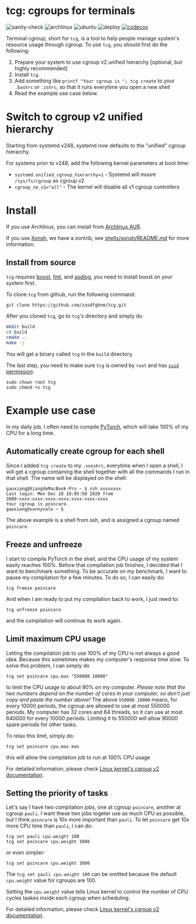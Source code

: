# tcg: cgroups for terminals

![sanity-check](https://github.com/zasdfgbnm/tcg/workflows/sanity-check/badge.svg)
![archlinux](https://github.com/zasdfgbnm/tcg/workflows/archlinux/badge.svg)
![ubuntu](https://github.com/zasdfgbnm/tcg/workflows/ubuntu/badge.svg)
![deploy](https://github.com/zasdfgbnm/tcg/workflows/deploy/badge.svg)
[![codecov](https://codecov.io/gh/zasdfgbnm/tcg/branch/master/graph/badge.svg?token=rhCEiUe7K2)](https://codecov.io/gh/zasdfgbnm/tcg)

Terminal cgroup, short for `tcg`, is a tool to help people manage system's resource usage through cgroup. To use `tcg`, you should first do the following:
1. Prepare your system to use cgroup v2 unified hierarchy [optional, but highly recommended]
2. Install `tcg`.
3. Add something like `printf "Your cgroup is "; tcg create` to your `.bashrc` or `.zshrc`, so that it runs everytime you open a new shell
4. Read the example use case below.

# Switch to cgroup v2 unified hierarchy

Starting from systemd v248, systemd now defaults to the "unified" cgroup hierarchy.

For systems prior to v248, add the following kernel parameters at boot time:

- `systemd.unified_cgroup_hierarchy=1` - Systemd will mount `/sys/fs/cgroup` as cgroup v2
- `cgroup_no_v1="all"` - The kernel will disable all v1 cgroup controllers

# Install

If you use Archlinux, you can install from  [Archlinux AUR](https://aur.archlinux.org/packages/tcg-git/).

If you use [Xonsh](https://xon.sh), we have a xontrib, see [shells/xonsh/README.md](shells/xonsh/README.md) for more information.

## Install from source

`tcg` requires [boost](https://www.boost.org/), [fmt](https://github.com/fmtlib/fmt), and [spdlog](https://github.com/gabime/spdlog), you need to install boost on your system first.


To clone `tcg` from github, run the following command:
```
git clone https://github.com/zasdfgbnm/tcg.git
```


After you cloned `tcg`, go to `tcg`'s directory and simply do
```bash
mkdir build
cd build
cmake ..
make -j
```
You will get a binary called `tcg` in the `build` directory.

The last step, you need to make sure `tcg` is owned by `root` and has [`suid` permission](https://www.howtogeek.com/656646/how-to-use-suid-sgid-and-sticky-bits-on-linux/):
```
sudo chown root tcg
sudo chmod +s tcg
```

# Example use case

In my daily job, I often need to compile [PyTorch](https://github.com/pytorch/pytorch), which will take 100% of my CPU for a long time.

## Automatically create cgroup for each shell

Since I added `tcg create` to my `.xonshrc`, everytime when I open a shell, I will get a cgroup containing the shell together with all the commands I run in that shell. The name will be displayed on the shell:
```
gaoxiang@XiangdeMacBook-Pro ~ $ ssh xxxxxxxx
Last login: Mon Dec 28 19:05:50 2020 from 2600:xxxx:xxxx:xxxx:xxxx:xxxx:xxxx:xxxx
Your cgroup is poincare.
gaoxiang@sunnyvale ~ $
```

The above example is a shell from ssh, and is assigned a cgroup named `poincare`.

## Freeze and unfreeze

I start to compile PyTorch in the shell, and the CPU usage of my system easily reaches 100%. Before that compilation job finishes, I decided that I want to benchmark something. To be accurate on my benchmark, I want to pause my compilation for a few minutes. To do so, I can easily do:
```
tcg freeze poincare
```

And when I am ready to put my compilation back to work, I just need to:
```
tcg unfreeze poincare
```
and the compilation will continue its work again.

## Limit maximum CPU usage

Letting the compilation job to use 100% of my CPU is not always a good idea. Because this sometimes makes my computer's response time slow. To solve this problem, I can simply do
```
tcg set poincare cpu.max "550000 10000"
```
to limit the CPU usage to about 90% on my computer. *Please note that the two numbers depend on the number of cores in your computer, so don't just copy and paste the number above!* The above `550000 10000` means, for every 10000 periods, the cgroup are allowed to use at most 550000 periods. My computer has 32 cores and 64 threads, so it can use at most 640000 for every 10000 periods. Limiting it to 550000 will allow 90000 spare periods for other tasks.

To relax this limit, simply do:
```
tcg set poincare cpu.max max
```
this will allow the compilation job to run at 100% CPU usage

For detailed information, please check [Linux kernel's cgroup v2 documentation](https://www.kernel.org/doc/Documentation/cgroup-v2.txt).

## Setting the priority of tasks

Let's say I have two compilation jobs, one at cgroup `poincare`, another at cgroup `pauli`. I want these two jobs togeter use as much CPU as possible, but I think `poincare` is 10x more important than `pauli`. To let `poincare` get 10x more CPU time than `pauli`, I can do:
```
tcg set pauli cpu.weight 100
tcg set poincare cpu.weight 1000
```
or even simpler:
```
tcg set poincare cpu.weight 1000
```
The `tcg set pauli cpu.weight 100` can be omitted because the default `cpu.weight` value for cgroups are 100.

Setting the `cpu.weight` value tells Linux kernel to control the number of CPU cycles taskes inside each cgroup when scheduling.

For detailed information, please check [Linux kernel's cgroup v2 documentation](https://www.kernel.org/doc/Documentation/cgroup-v2.txt).
